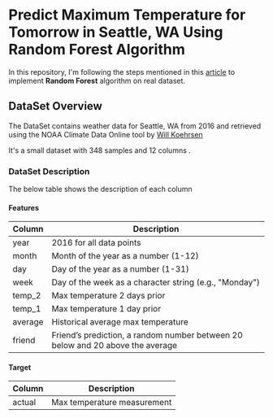 # Predict Maximum Temperature for Tomorrow in Seattle, WA Using Random Forest Algorithm
In this repository, I'm following the steps mentioned in this [article](https://towardsdatascience.com/random-forest-in-python-24d0893d51c0) to implement **Random Forest** algorithm on real dataset.

## DataSet Overview
The DataSet contains weather data for Seattle, WA from 2016  and retrieved using the NOAA Climate Data Online tool by [Will Koehrsen](https://github.com/WillKoehrsen)

It's a small dataset with 348 samples and 12 columns . 

### DataSet Description
The below table shows the description of each column

#### Features

| Column   | Description                                           |
|----------|-------------------------------------------------------|
| year     | 2016 for all data points                              |
| month    | Month of the year as a number (1-12)                  |
| day      | Day of the year as a number (1-31)                    |
| week     | Day of the week as a character string (e.g., "Monday")|
| temp_2   | Max temperature 2 days prior                          |
| temp_1   | Max temperature 1 day prior                           |
| average  | Historical average max temperature                    |
| friend   | Friend’s prediction, a random number between 20 below and 20 above the average |

#### Target

| Column   | Description                                           |
|----------|-------------------------------------------------------|
| actual   | Max temperature measurement                           |






